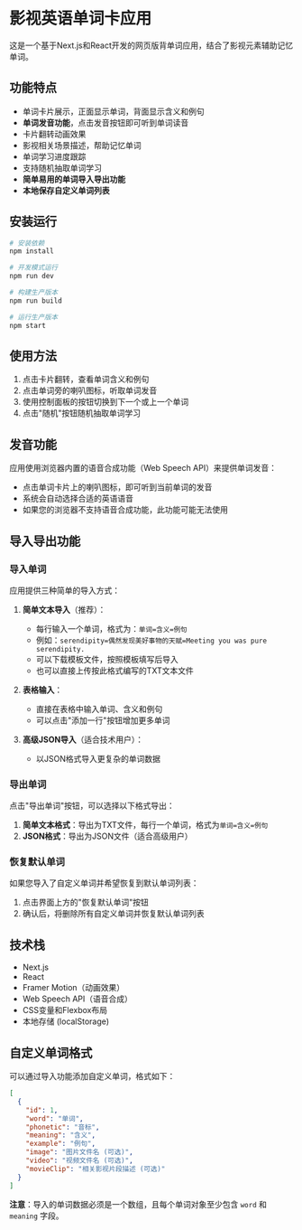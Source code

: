 # 影视英语单词卡应用

这是一个基于Next.js和React开发的网页版背单词应用，结合了影视元素辅助记忆单词。

## 功能特点

- 单词卡片展示，正面显示单词，背面显示含义和例句
- **单词发音功能**，点击发音按钮即可听到单词读音
- 卡片翻转动画效果
- 影视相关场景描述，帮助记忆单词
- 单词学习进度跟踪
- 支持随机抽取单词学习
- **简单易用的单词导入导出功能**
- **本地保存自定义单词列表**

## 安装运行

```bash
# 安装依赖
npm install

# 开发模式运行
npm run dev

# 构建生产版本
npm run build

# 运行生产版本
npm start
```

## 使用方法

1. 点击卡片翻转，查看单词含义和例句
2. 点击单词旁的喇叭图标，听取单词发音
3. 使用控制面板的按钮切换到下一个或上一个单词
4. 点击"随机"按钮随机抽取单词学习

## 发音功能

应用使用浏览器内置的语音合成功能（Web Speech API）来提供单词发音：

- 点击单词卡片上的喇叭图标，即可听到当前单词的发音
- 系统会自动选择合适的英语语音
- 如果您的浏览器不支持语音合成功能，此功能可能无法使用

## 导入导出功能

### 导入单词

应用提供三种简单的导入方式：

1. **简单文本导入**（推荐）：
   - 每行输入一个单词，格式为：`单词=含义=例句`
   - 例如：`serendipity=偶然发现美好事物的天赋=Meeting you was pure serendipity.`
   - 可以下载模板文件，按照模板填写后导入
   - 也可以直接上传按此格式编写的TXT文本文件

2. **表格输入**：
   - 直接在表格中输入单词、含义和例句
   - 可以点击"添加一行"按钮增加更多单词

3. **高级JSON导入**（适合技术用户）：
   - 以JSON格式导入更复杂的单词数据

### 导出单词

点击"导出单词"按钮，可以选择以下格式导出：

1. **简单文本格式**：导出为TXT文件，每行一个单词，格式为`单词=含义=例句`
2. **JSON格式**：导出为JSON文件（适合高级用户）

### 恢复默认单词

如果您导入了自定义单词并希望恢复到默认单词列表：
1. 点击界面上方的"恢复默认单词"按钮
2. 确认后，将删除所有自定义单词并恢复默认单词列表

## 技术栈

- Next.js
- React
- Framer Motion（动画效果）
- Web Speech API（语音合成）
- CSS变量和Flexbox布局
- 本地存储 (localStorage)

## 自定义单词格式

可以通过导入功能添加自定义单词，格式如下：

```json
[
  {
    "id": 1,
    "word": "单词",
    "phonetic": "音标",
    "meaning": "含义",
    "example": "例句",
    "image": "图片文件名 (可选)",
    "video": "视频文件名 (可选)",
    "movieClip": "相关影视片段描述 (可选)"
  }
]
```

**注意**：导入的单词数据必须是一个数组，且每个单词对象至少包含 `word` 和 `meaning` 字段。

